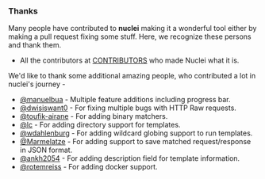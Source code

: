 
### Thanks

Many people have contributed to **nuclei** making it a wonderful tool either by making a pull request fixing some stuff. Here, we recognize these persons and thank them. 

- All the contributors at [CONTRIBUTORS](https://github.com/socketz/nuclei/graphs/contributors) who made Nuclei what it is.

We'd like to thank some additional amazing people, who contributed a lot in nuclei's journey - 

- [@manuelbua](https://www.github.com/manuelbua) - Multiple feature additions including progress bar. 
- [@dwisiswant0](https://www.github.com/dwisiswant0) - For fixing multiple bugs with HTTP Raw requests. 
- [@toufik-airane](https://www.github.com/toufik-airane) - For adding binary matchers.
- [@lc](https://www.github.com/lc) - For adding directory support for templates.
- [@wdahlenburg](https://www.github.com/wdahlenburg) - For adding wildcard globing support to run templates.
- [@Marmelatze](https://www.github.com/Marmelatze) - For adding support to save matched request/response in JSON format. 
- [@ankh2054](https://www.github.com/ankh2054) - For adding description field for template information.
- [@rotemreiss](https://www.github.com/rotemreiss) - For adding docker support.